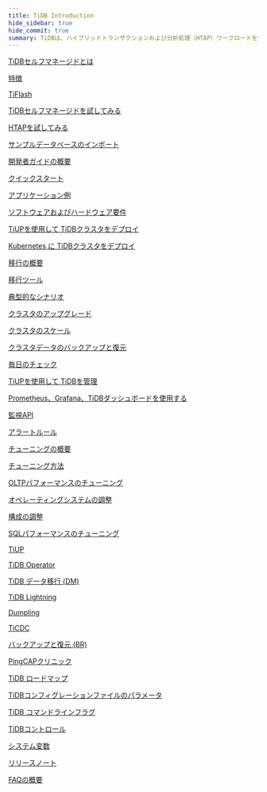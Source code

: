```yaml
---
title: TiDB Introduction
hide_sidebar: true
hide_commit: true
summary: TiDBは、ハイブリッドトランザクションおよび分析処理（HTAP）ワークロードをサポートするオープンソースの分散SQLデータベースです。このガイドでは、機能、 TiFlash、開発、導入、移行、保守、監視、チューニング、ツール、リファレンスに関する情報を提供します。クイックスタートから高度な設定やツールまで、TiDBのあらゆる情報を網羅しています。
---
```


<LearningPathContainer platform="tidb" title="TiDBセルフマネージド" subTitle="TiDB is an open-source distributed SQL database that supports Hybrid Transactional and Analytical Processing (HTAP) workloads. Find the guide, samples, and references you need to use TiDB.">

<!-- Localization note for TiDB:

- English: use distributed SQL, and start to emphasize HTAP
- Chinese: can keep "NewSQL" and emphasize one-stop real-time HTAP ("一栈式实时 HTAP")
- Japanese: use NewSQL because it is well-recognized

-->

<LearningPath label="Learn" icon="cloud1">

[TiDBセルフマネージドとは](https://docs.pingcap.com/tidb/v8.1/overview)

[特徴](https://docs.pingcap.com/tidb/v8.1/basic-features)

[TiFlash](https://docs.pingcap.com/tidb/v8.1/tiflash-overview)

</LearningPath>

<LearningPath label="Try" icon="cloud5">

[TiDBセルフマネージドを試してみる](https://docs.pingcap.com/tidb/v8.1/quick-start-with-tidb)

[HTAPを試してみる](https://docs.pingcap.com/tidb/v8.1/quick-start-with-htap)

[サンプルデータベースのインポート](https://docs.pingcap.com/tidb/v8.1/import-example-data)

</LearningPath>

<LearningPath label="Develop" icon="doc8">

[開発者ガイドの概要](https://docs.pingcap.com/tidb/v8.1/dev-guide-overview)

[クイックスタート](https://docs.pingcap.com/tidb/v8.1/dev-guide-build-cluster-in-cloud)

[アプリケーション例](https://docs.pingcap.com/tidb/v8.1/dev-guide-sample-application-java-spring-boot)

</LearningPath>

<LearningPath label="Deploy" icon="deploy">

[ソフトウェアおよびハードウェア要件](https://docs.pingcap.com/tidb/v8.1/hardware-and-software-requirements)

[TiUPを使用して TiDBクラスタをデプロイ](https://docs.pingcap.com/tidb/v8.1/production-deployment-using-tiup)

[Kubernetes に TiDBクラスタをデプロイ](https://docs.pingcap.com/tidb-in-kubernetes/stable)

</LearningPath>

<LearningPath label="Migrate" icon="cloud3">

[移行の概要](https://docs.pingcap.com/tidb/v8.1/migration-overview)

[移行ツール](https://docs.pingcap.com/tidb/v8.1/migration-tools)

[典型的なシナリオ](https://docs.pingcap.com/tidb/v8.1/migrate-aurora-to-tidb)

</LearningPath>

<LearningPath label="Maintain" icon="maintain">

[クラスタのアップグレード](https://docs.pingcap.com/tidb/v8.1/upgrade-tidb-using-tiup)

[クラスタのスケール](https://docs.pingcap.com/tidb/v8.1/scale-tidb-using-tiup)

[クラスタデータのバックアップと復元](https://docs.pingcap.com/tidb/v8.1/backup-and-restore-overview)

[毎日のチェック](https://docs.pingcap.com/tidb/v8.1/daily-check)

[TiUPを使用して TiDBを管理](https://docs.pingcap.com/tidb/v8.1/maintain-tidb-using-tiup)

</LearningPath>

<LearningPath label="Monitor" icon="cloud6">

[Prometheus、Grafana、TiDBダッシュボードを使用する](https://docs.pingcap.com/tidb/v8.1/tidb-monitoring-framework)

[監視API](https://docs.pingcap.com/tidb/v8.1/tidb-monitoring-api)

[アラートルール](https://docs.pingcap.com/tidb/v8.1/alert-rules)

</LearningPath>

<LearningPath label="Tune" icon="tidb-cloud-tune">

[チューニングの概要](https://docs.pingcap.com/tidb/v8.1/performance-tuning-overview)

[チューニング方法](https://docs.pingcap.com/tidb/v8.1/performance-tuning-methods)

[OLTPパフォーマンスのチューニング](https://docs.pingcap.com/tidb/v8.1/performance-tuning-practices)

[オペレーティングシステムの調整](https://docs.pingcap.com/tidb/v8.1/tune-operating-system)

[構成の調整](https://docs.pingcap.com/tidb/v8.1/configure-memory-usage)

[SQLパフォーマンスのチューニング](https://docs.pingcap.com/tidb/v8.1/sql-tuning-overview)

</LearningPath>

<LearningPath label="Tools" icon="doc7">

[TiUP](https://docs.pingcap.com/tidb/v8.1/tiup-overview)

[TiDB Operator](https://docs.pingcap.com/tidb/v8.1/tidb-operator-overview)

[TiDB データ移行 (DM)](https://docs.pingcap.com/tidb/v8.1/dm-overview)

[TiDB Lightning](https://docs.pingcap.com/tidb/v8.1/tidb-lightning-overview)

[Dumpling](https://docs.pingcap.com/tidb/v8.1/dumpling-overview)

[TiCDC](https://docs.pingcap.com/tidb/v8.1/ticdc-overview)

[バックアップと復元 (BR)](https://docs.pingcap.com/tidb/v8.1/backup-and-restore-overview)

[PingCAPクリニック](https://docs.pingcap.com/tidb/v8.1/clinic-introduction)

</LearningPath>

<LearningPath label="Reference" icon="cloud-dev">

[TiDB ロードマップ](https://docs.pingcap.com/tidb/dev/tidb-roadmap)

[TiDBコンフィグレーションファイルのパラメータ](https://docs.pingcap.com/tidb/v8.1/tidb-configuration-file)

[TiDB コマンドラインフラグ](https://docs.pingcap.com/tidb/v8.1/command-line-flags-for-tidb-configuration)

[TiDBコントロール](https://docs.pingcap.com/tidb/v8.1/tidb-control)

[システム変数](https://docs.pingcap.com/tidb/v8.1/system-variables)

[リリースノート](https://docs.pingcap.com/tidb/v8.1/release-notes)

[FAQの概要](https://docs.pingcap.com/tidb/v8.1/faq-overview)

</LearningPath>

</LearningPathContainer>
